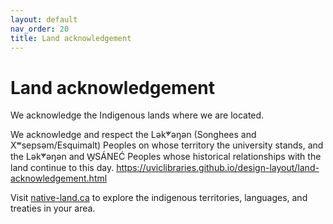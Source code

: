 ```yaml
---
layout: default
nav_order: 20
title: Land acknowledgement 
---
```

# Land acknowledgement

We acknowledge the Indigenous lands where we are located.    

We acknowledge and respect the Lək̓ʷəŋən (Songhees and Xʷsepsəm/Esquimalt) Peoples on whose territory the university stands, and the Lək̓ʷəŋən and W̱SÁNEĆ Peoples whose historical relationships with the land continue to this day.
https://uviclibraries.github.io/design-layout/land-acknowledgement.html


Visit [native-land.ca](https://native-land.ca/) to explore the indigenous territories, languages, and treaties in your area.
